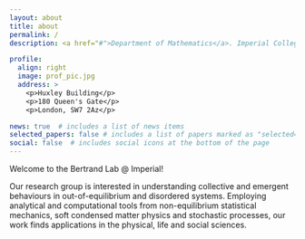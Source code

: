 ```yaml
---
layout: about
title: about
permalink: /
description: <a href="#">Department of Mathematics</a>. Imperial College London

profile:
  align: right
  image: prof_pic.jpg
  address: >
    <p>Huxley Building</p>
    <p>180 Queen's Gate</p>
    <p>London, SW7 2Az</p>

news: true  # includes a list of news items
selected_papers: false # includes a list of papers marked as "selected={true}"
social: false  # includes social icons at the bottom of the page
---
```


Welcome to the Bertrand Lab @ Imperial! 

Our research group is interested in understanding collective and emergent behaviours in out-of-equilibrium and disordered systems. Employing analytical and computational tools from non-equilibrium statistical mechanics, soft condensed matter physics and stochastic processes, our work finds applications in the physical, life and social sciences.